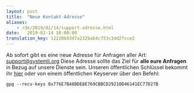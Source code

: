 ```yaml
---
layout: post
title:  "Neue Kontakt-Adresse"
aliases:
    - /de/2019/02/14/support-adresse.html
date:   2019-02-14 10:00:00
translation_key: 12220b93d7a232bab4c753c3dd2fcce2
---
```


Ab sofort gibt es eine neue Adresse für Anfragen aller Art: 
[support@systemli.org](mailto:support@systemli.org)
Diese Adresse sollte das Ziel für **alle eure Anfragen** in Bezug auf unsere Dienste
sein. Unseren öffentlichen Schlüssel bekommt ihr [hier](../../../../assets/0x776E7B48BDE8E769CBBCD29210D46141EC77D27B.asc) 
oder von einem öffentlichen Keyserver über den Befehl:

```
gpg --recv-keys 0x776E7B48BDE8E769CBBCD29210D46141EC77D27B
```
